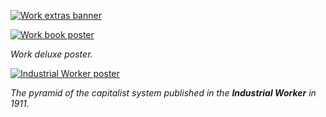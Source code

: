[![Work extras banner](http://thecloud.crimethinc.com/assets/books/work/images/extras-banner.jpg)](/books/work/extras)

[![Work book poster](http://thecloud.crimethinc.com/assets/books/work/images/work-poster-small.jpg)](http://thecloud.crimethinc.com/assets/books/work/images/work-poster-large.jpg)

_Work deluxe poster._

[![Industrial Worker poster](http://thecloud.crimethinc.com/assets/books/work/images/iww-poster-small.jpg)](http://thecloud.crimethinc.com/assets/books/work/images/iww-poster-large.jpg)

_The pyramid of the capitalist system published in the **Industrial Worker** in 1911._